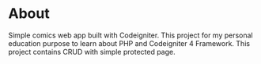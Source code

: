 # About
Simple comics web app built with Codeigniter. This project for my personal education purpose to learn about PHP and Codeigniter 4 Framework. This project contains CRUD with simple protected page.
